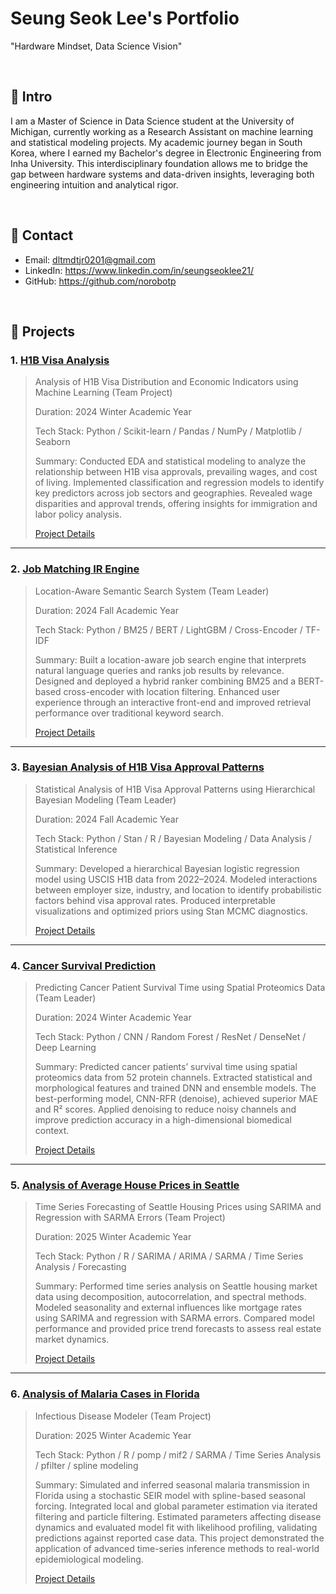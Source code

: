 # Seung Seok Lee's Portfolio
"Hardware Mindset, Data Science Vision"

</br>

## :pushpin: Intro
I am a Master of Science in Data Science student at the University of Michigan, currently working as a Research Assistant on machine learning and statistical modeling projects. My academic journey began in South Korea, where I earned my Bachelor's degree in Electronic Engineering from Inha University. This interdisciplinary foundation allows me to bridge the gap between hardware systems and data-driven insights, leveraging both engineering intuition and analytical rigor.

</br>

## :pushpin: Contact
- Email: dltmdtjr0201@gmail.com
- LinkedIn: https://www.linkedin.com/in/seungseoklee21/
- GitHub: https://github.com/norobotp

</br>

## :pushpin: Projects
### 1. [H1B Visa Analysis](https://github.com/norobotp/Relationships-between-H1B-Visa-Living-Wage-and-Income)
>Analysis of H1B Visa Distribution and Economic Indicators using Machine Learning (Team Project)
>  
>Duration: 2024 Winter Academic Year 
>  
>  Tech Stack:
>  Python / Scikit-learn / Pandas / NumPy / Matplotlib / Seaborn
>
>  Summary:
> Conducted EDA and statistical modeling to analyze the relationship between H1B visa approvals, prevailing wages, and cost of living. Implemented classification and regression models to identify key predictors across job sectors and geographies. Revealed wage disparities and approval trends, offering insights for immigration and labor policy analysis.
>
>[Project Details](https://github.com/norobotp/Relationships-between-H1B-Visa-Living-Wage-and-Income)

---

### 2. [Job Matching IR Engine](https://github.com/norobotp/Job-Matching-IR-Engine)
>Location-Aware Semantic Search System (Team Leader)
> 
>Duration: 2024 Fall Academic Year
>  
>  Tech Stack:
>  Python / BM25 / BERT / LightGBM / Cross-Encoder / TF-IDF
>
>  Summary:
>  Built a location-aware job search engine that interprets natural language queries and ranks job results by relevance. Designed and deployed a hybrid ranker combining BM25 and a BERT-based cross-encoder with location filtering. Enhanced user experience through an interactive front-end and improved retrieval performance over traditional keyword search.
>
>[Project Details](https://github.com/norobotp/Job-Matching-IR-Engine)

---

### 3. [Bayesian Analysis of H1B Visa Approval Patterns](https://github.com/norobotp/Bayesian-Analysis-of-H1B-Visa-Approval-Patterns)
>Statistical Analysis of H1B Visa Approval Patterns using Hierarchical Bayesian Modeling (Team Leader)
> 
>Duration: 2024 Fall Academic Year
>  
>  Tech Stack:
>  Python / Stan / R / Bayesian Modeling / Data Analysis / Statistical Inference
>
>  Summary:
>  Developed a hierarchical Bayesian logistic regression model using USCIS H1B data from 2022–2024. Modeled interactions between employer size, industry, and location to identify probabilistic factors behind visa approval rates. Produced interpretable visualizations and optimized priors using Stan MCMC diagnostics.
>
>[Project Details](https://github.com/norobotp/Bayesian-Analysis-of-H1B-Visa-Approval-Patterns)

---

### 4. [Cancer Survival Prediction](https://github.com/norobotp/Cancer-Patient-Survival-Time-Prediction)
>Predicting Cancer Patient Survival Time using Spatial Proteomics Data (Team Leader)
> 
>Duration: 2024 Winter Academic Year
>  
>  Tech Stack:
>  Python / CNN / Random Forest / ResNet / DenseNet / Deep Learning
>
>  Summary:
>  Predicted cancer patients’ survival time using spatial proteomics data from 52 protein channels. Extracted statistical and morphological features and trained DNN and ensemble models. The best-performing model, CNN-RFR (denoise), achieved superior MAE and R² scores. Applied denoising to reduce noisy channels and improve prediction accuracy in a high-dimensional biomedical context.
>
>[Project Details](https://github.com/norobotp/Cancer-Patient-Survival-Time-Prediction)

---

### 5. [Analysis of Average House Prices in Seattle](https://github.com/norobotp/Analysis-of-Average-House-Prices-in-Seattle)
>Time Series Forecasting of Seattle Housing Prices using SARIMA and Regression with SARMA Errors (Team Project)
> 
>Duration: 2025 Winter Academic Year
>  
>  Tech Stack:
>  Python / R / SARIMA / ARIMA / SARMA / Time Series Analysis / Forecasting
>
>  Summary:
>  Performed time series analysis on Seattle housing market data using decomposition, autocorrelation, and spectral methods. Modeled seasonality and external influences like mortgage rates using SARIMA and regression with SARMA errors. Compared model performance and provided price trend forecasts to assess real estate market dynamics.
>  
>[Project Details](https://github.com/norobotp/Analysis-of-Average-House-Prices-in-Seattle)

---

### 6. [Analysis of Malaria Cases in Florida](https://github.com/norobotp/Analysis-of-Malaria-Cases-in-Florida)
>Infectious Disease Modeler (Team Project)
> 
>Duration: 2025 Winter Academic Year
>  
>  Tech Stack:
>  Python / R / pomp / mif2 / SARMA / Time Series Analysis / pfilter / spline modeling
>
>  Summary:
>  Simulated and inferred seasonal malaria transmission in Florida using a stochastic SEIR model with spline-based seasonal forcing. Integrated local and global parameter estimation via iterated filtering and particle filtering. Estimated parameters affecting disease dynamics and evaluated model fit with likelihood profiling, validating predictions against reported case data. This project demonstrated the application of advanced time-series inference methods to real-world epidemiological modeling.
>  
>[Project Details](https://github.com/norobotp/Analysis-of-Malaria-Cases-in-Florida)
